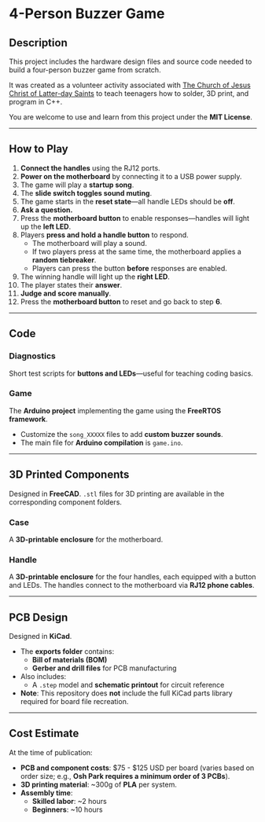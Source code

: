 # 4-Person Buzzer Game  

## Description  

This project includes the hardware design files and source code needed to build a four-person buzzer game from scratch.  

It was created as a volunteer activity associated with [The Church of Jesus Christ of Latter-day Saints](https://churchofjesuschrist.org "Church of Jesus Christ") to teach teenagers how to solder, 3D print, and program in C++.  

You are welcome to use and learn from this project under the **MIT License**.  

---

## How to Play  

1. **Connect the handles** using the RJ12 ports.  
2. **Power on the motherboard** by connecting it to a USB power supply.  
3. The game will play a **startup song**.  
4. The **slide switch toggles sound muting**.  
5. The game starts in the **reset state**—all handle LEDs should be **off**.  
6. **Ask a question.**  
7. Press the **motherboard button** to enable responses—handles will light up the **left LED**.  
8. Players **press and hold a handle button** to respond.  
   - The motherboard will play a sound.  
   - If two players press at the same time, the motherboard applies a **random tiebreaker**.  
   - Players can press the button **before** responses are enabled.  
9. The winning handle will light up the **right LED**.  
10. The player states their **answer**.  
11. **Judge and score manually**.  
12. Press the **motherboard button** to reset and go back to step **6**.  

---

## Code  

### Diagnostics  

Short test scripts for **buttons and LEDs**—useful for teaching coding basics.  

### Game  

The **Arduino project** implementing the game using the **FreeRTOS framework**.  

- Customize the `song_XXXXX` files to add **custom buzzer sounds**.  
- The main file for **Arduino compilation** is `game.ino`.  

---

## 3D Printed Components  

Designed in **FreeCAD**. `.stl` files for 3D printing are available in the corresponding component folders.  

### Case  

A **3D-printable enclosure** for the motherboard.  

### Handle  

A **3D-printable enclosure** for the four handles, each equipped with a button and LEDs. The handles connect to the motherboard via **RJ12 phone cables**.  

---

## PCB Design  

Designed in **KiCad**.  

- The **exports folder** contains:  
  - **Bill of materials (BOM)**  
  - **Gerber and drill files** for PCB manufacturing  
- Also includes:  
  - A `.step` model and **schematic printout** for circuit reference  
- **Note**: This repository does **not** include the full KiCad parts library required for board file recreation.  

---

## Cost Estimate  

At the time of publication:  

- **PCB and component costs**: $75 - $125 USD per board (varies based on order size; e.g., **Osh Park requires a minimum order of 3 PCBs**).  
- **3D printing material**: ~300g of **PLA** per system.  
- **Assembly time**:  
  - **Skilled labor**: ~2 hours  
  - **Beginners**: ~10 hours  

